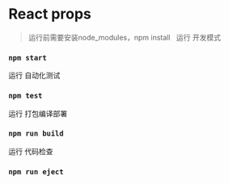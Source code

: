 # React props

> 运行前需要安装node_modules，npm install
 
运行 开发模式
### `npm start`
运行 自动化测试
### `npm test`
运行 打包编译部署
### `npm run build`
运行 代码检查
### `npm run eject`
